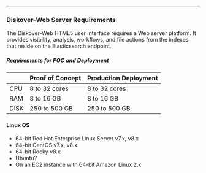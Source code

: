 ___
### Diskover-Web Server Requirements

The Diskover-Web HTML5 user interface requires a Web server platform. It provides visibility, analysis, workflows, and file actions from the indexes that reside on the Elasticsearch endpoint.

##### Requirements for POC and Deployment

| | Proof of Concept | Production Deployment |
| --- | --- | --- |
| CPU | 8 to 32 cores | 8 to 32 cores |
| RAM | 8 to 16 GB | 8 to 16 GB |
| DISK | 250 to 500 GB | 250 to 500 GB |

#### Linux OS

- 64-bit Red Hat Enterprise Linux Server v7.x, v8.x
- 64-bit CentOS v7.x, v8.x
- 64-bit Rocky v8.x
- Ubuntu?
- On an EC2 instance with 64-bit Amazon Linux 2.x
